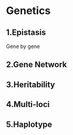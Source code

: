 # Genetics

## 1.Epistasis
Gene by gene

## 2.Gene Network

## 3.Heritability

## 4.Multi-loci

## 5.Haplotype
